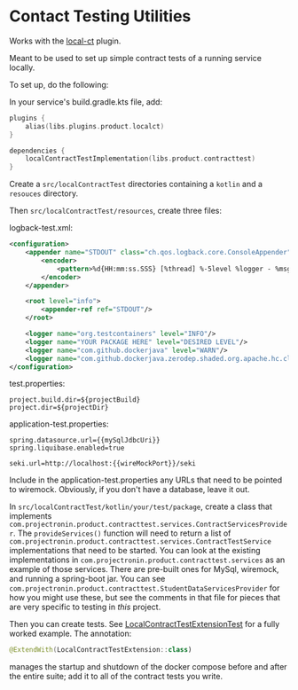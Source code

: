 # Contact Testing Utilities

Works with the [local-ct](../gradle-plugins/product-gradle-local-ct) plugin.

Meant to be used to set up simple contract tests of a running service locally.

To set up, do the following:

In your service's build.gradle.kts file, add:

```kotlin
plugins {
    alias(libs.plugins.product.localct)
}

dependencies {
    localContractTestImplementation(libs.product.contracttest)
}
```

Create a `src/localContractTest` directories containing a `kotlin` and a `resouces` directory.

Then `src/localContractTest/resources`, create three files:

logback-test.xml:
```xml
<configuration>
    <appender name="STDOUT" class="ch.qos.logback.core.ConsoleAppender">
        <encoder>
            <pattern>%d{HH:mm:ss.SSS} [%thread] %-5level %logger - %msg%n</pattern>
        </encoder>
    </appender>

    <root level="info">
        <appender-ref ref="STDOUT"/>
    </root>

    <logger name="org.testcontainers" level="INFO"/>
    <logger name="YOUR PACKAGE HERE" level="DESIRED LEVEL"/>
    <logger name="com.github.dockerjava" level="WARN"/>
    <logger name="com.github.dockerjava.zerodep.shaded.org.apache.hc.client5.http.wire" level="OFF"/>
</configuration>

```

test.properties:
```properties
project.build.dir=${projectBuild}
project.dir=${projectDir}
```

application-test.properties:
```properties
spring.datasource.url={{mySqlJdbcUri}}
spring.liquibase.enabled=true

seki.url=http://localhost:{{wireMockPort}}/seki
```

Include in the application-test.properties any URLs that need to be pointed to wiremock.  Obviously, if you don't have a database, leave it out.

In `src/localContractTest/kotlin/your/test/package`, create a class that implements `com.projectronin.product.contracttest.services.ContractServicesProvider`.  The
`provideServices()` function will need to return a list of `com.projectronin.product.contracttest.services.ContractTestService` implementations that need to be started.
You can look at the existing implementations in `com.projectronin.product.contracttest.services` as an example of those services.  There are pre-built ones for MySql, wiremock,
and running a spring-boot jar.  You can see `com.projectronin.product.contracttest.StudentDataServicesProvider` for how you might use these, but see the comments in that
file for pieces that are very specific to testing in _this_ project.

Then you can create tests. See [LocalContractTestExtensionTest](./src/test/kotlin/com/projectronin/product/contracttest/LocalContractTestExtensionTest.kt) for
a fully worked example. The annotation:

```kotlin
@ExtendWith(LocalContractTestExtension::class)
```

manages the startup and shutdown of the docker compose before and after the entire suite; add it to all of the contract tests you write.
